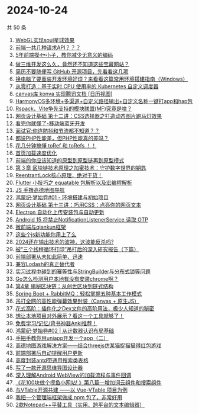 # 2024-10-24

共 50 条

<!-- BEGIN JUEJIN -->
<!-- 最后更新时间 2024-10-24 01:13:31 +0800 -->
1. [WebGL实现soul星球效果](https://juejin.cn/post/7425249244850913280)
1. [前端一共几种请求API？？？](https://juejin.cn/post/7427265723947237376)
1. [5年前端摸🐟小子，教你减少无意义的编码](https://juejin.cn/post/7427400534908223497)
1. [做三维开发这么久，竟然还不知道这些宝藏网站？](https://juejin.cn/post/7427455855971450916)
1. [简历不要随便写 GitHub 开源项目，先看看这几项](https://juejin.cn/post/7428037052799123456)
1. [换电脑了要重装开发环境好烦？来看看这篇常用环境搭建指南（Windows）](https://juejin.cn/post/7427400534909534217)
1. [从零打造：基于实时 CPU 使用率的 Kubernetes 自定义调度器](https://juejin.cn/post/7427399875236528191)
1. [canvas库 konva 实现腾讯文档 [日历视图]](https://juejin.cn/post/7427279593503195170)
1. [HarmonyOS多环境+多渠道+自定义路径输出+自定义名称一键打app和hap包](https://juejin.cn/post/7427050728719368202)
1. [Rspack、Vite争先支持的模块联盟(MF)究竟是啥？](https://juejin.cn/post/7427173759713296393)
1. [网页设计基础 第十二讲：CSS选择器之打造动态图片跑马灯效果](https://juejin.cn/post/7427044452018044963)
1. [看完你就懂了-移动端蓝牙开发](https://juejin.cn/post/7427340152819040294)
1. [面试官:你连防抖和节流都不知道？？](https://juejin.cn/post/7427584197580488740)
1. [都说PHP性能差，但PHP性能真的差吗？](https://juejin.cn/post/7427455855941976076)
1. [花几分钟搞懂 toRef  和  toRefs ！！](https://juejin.cn/post/7427046474407411751)
1. [首页加载速度优化](https://juejin.cn/post/7428130267556511744)
1. [前端的你应该知道的原型到原型链再到原型模式](https://juejin.cn/post/7428824384775503898)
1. [第３章 区块链技术原理之加密技术：守护数字世界的钥匙](https://juejin.cn/post/7428037052799795200)
1. [ReentrantLock核心原理，绝对干货！](https://juejin.cn/post/7428778584884215818)
1. [Flutter 小技巧之 equatable 包解析以及宏编程解析](https://juejin.cn/post/7427468776994422803)
1. [JS 手撸高德地图导航](https://juejin.cn/post/7427141349483757595)
1. [鸿蒙纪·梦始卷#01 - 环境搭建与初始项目](https://juejin.cn/post/7427455855971008548)
1. [网页设计基础 第十三讲：巧用CSS：点亮你的网页文本](https://juejin.cn/post/7428627080424210471)
1. [Electron 自动化上传安装包与自动更新](https://juejin.cn/post/7428154064720412710)
1. [Android 15 将禁止NotificationListenerService 读取 OTP](https://juejin.cn/post/7428157656257478682)
1. [微前端与qiankun框架](https://juejin.cn/post/7428154082224226330)
1. [这些个js新功能你用上了么](https://juejin.cn/post/7427500757454307363)
1. [2024还在输出技术的波神，这波能反杀吗?](https://juejin.cn/post/7427173759713312777)
1. [被“三个线程循环打印”吊打后的深入研究报告（下篇）](https://juejin.cn/post/7426298186791534603)
1. [前端部署从未如此简单、迅速](https://juejin.cn/post/7428404247262068773)
1. [兼容Lodash的真正替代者](https://juejin.cn/post/7427303617114406950)
1. [实习过程中碰到的幂等性与StringBuilder与分布式锁等问题](https://juejin.cn/post/7428154034481233958)
1. [Go怎么检测用户本地有没有安装chrome啊？](https://juejin.cn/post/7426994375057014836)
1. [第4章 揭秘区块链：从创世区块到链式结构](https://juejin.cn/post/7428627080424128551)
1. [Spring Boot + RabbitMQ：轻松掌握五种基本工作模式](https://juejin.cn/post/7426587845349015593)
1. [吊打全网的高性能弹幕效果封装（Canvas + 原生JS）](https://juejin.cn/post/7428247498861396022)
1. [花式高阶：插件化之Dex文件的高阶用法，极少人知道的秘密](https://juejin.cn/post/7428216743166771212)
1. [想让本地项目对外展示？看这一个工具就够了！](https://juejin.cn/post/7428032840287797288)
1. [免费学习/记忆/背书神器Anki推荐！](https://juejin.cn/post/7428154061935329290)
1. [鸿蒙纪·梦始卷#02 | 从计数器认识布局基础](https://juejin.cn/post/7428138325347991604)
1. [手把手教你用uniapp开发一个app（二）](https://juejin.cn/post/7426914011558952986)
1. [高德地图游戏解决方案——结合threejs仿某猫捉猫猫得红包游戏](https://juejin.cn/post/7427584197580046372)
1. [前端部署后自动提醒用户更新](https://juejin.cn/post/7428793777984208896)
1. [高度封装antd带通用搜索类表格](https://juejin.cn/post/7427012657159290917)
1. [写了一款开源思维导图设计器](https://juejin.cn/post/7428409616080404506)
1. [深入理解Android WebView的加载流程与事件回调](https://juejin.cn/post/7427117832909553679)
1. [《花100块做个摸鱼小网站! 》第八篇—增加词云组件和搜索组件](https://juejin.cn/post/7428130267556937728)
1. [与VTable开源共建 ——以 Vue-VTable 项目为例](https://juejin.cn/post/7427354018715336715)
1. [我把一个管理端框架做成 npm 包了，非常好用](https://juejin.cn/post/7428619756934856754)
1. [2款Notepad++平替工具（实用、跨平台的文本编辑器）](https://juejin.cn/post/7427877864332230656)
<!-- END JUEJIN -->